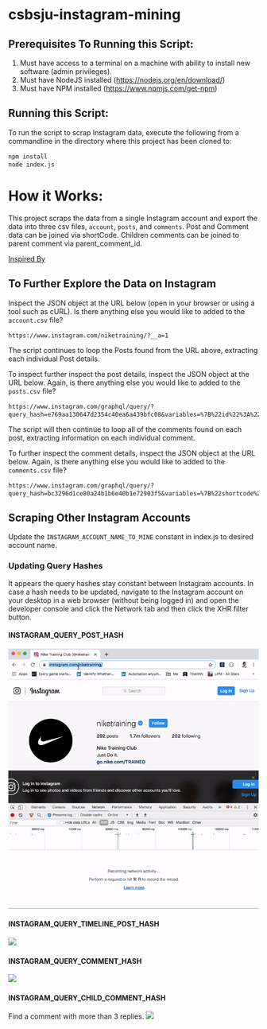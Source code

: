 # csbsju-instagram-mining

## Prerequisites To Running this Script:
1) Must have access to a terminal on a machine with ability to install new software (admin privileges).
2) Must have NodeJS installed (https://nodejs.org/en/download/)
3) Must have NPM installed (https://www.npmjs.com/get-npm)

## Running this Script:
To run the script to scrap Instagram data, execute the following from a commandline in the directory where this project has been cloned to:
```
npm install
node index.js
```
# How it Works:
This project scraps the data from a single Instagram account and export the data into three csv files, `account`, `posts`, and `comments`. Post and Comment data can be joined via shortCode. Children comments can be joined to parent comment via parent_comment_id.

[Inspired By](https://medium.com/@h4t0n/instagram-data-scraping-550c5f2fb6f1)

## To Further Explore the Data on Instagram
Inspect the JSON object at the URL below (open in your browser or using a tool such as cURL). Is there anything else you would like to added to the `account.csv` file?
```
https://www.instagram.com/niketraining/?__a=1
```

The script continues to loop the Posts found from the URL above, extracting each individual Post details.

To inspect further inspect the post details, inspect the JSON object at the URL below. Again, is there anything else you would like to added to the `posts.csv` file?
```
https://www.instagram.com/graphql/query/?query_hash=e769aa130647d2354c40ea6a439bfc08&variables=%7B%22id%22%3A%221415955173%22%2C%22first%22%3A12%2C%22after%22%3A%22QVFBMUNUN2c4NFA5UmM0VFI2LTlYUDFBUnA0RG9IaWpLNzBBNUxCaVZQLUVTN05IQ0FMVnhaVVhkaUJOMjFKMjJSaFJQVjQ0VkZFaE0wYnFjd0hyYUhuRQ%3D%3D%22%7D
```

The script will then continue to loop all of the comments found on each post, extracting information on each individual comment.

To further inspect the comment details, inspect the JSON object at the URL below. Again, is there anything else you would like to added to the `comments.csv` file?
```
https://www.instagram.com/graphql/query/?query_hash=bc3296d1ce80a24b1b6e40b1e72903f5&variables=%7B%22shortcode%22%3A%22B7_SLTFpkIj%22%2C%22first%22%3A13%2C%22after%22%3A%22QVFCZV85bWhnVnRCS3pmaXBKVnluS0ViSGozZm9rQ3lWZkZGcTBaNnQ2eVEtQXFYcmgwdUpRV1Y0RzBqOVc1ajA3NVFFeVcyMXZGVUdPUWpvcllHbWRDRA%3D%3D%22%7D
```

## Scraping Other Instagram Accounts
Update the `INSTAGRAM_ACCOUNT_NAME_TO_MINE` constant in index.js to desired account name. 

### Updating Query Hashes
It appears the query hashes stay constant between Instagram accounts. In case a hash needs to be updated, navigate to the Instagram account on your desktop in a web browser (without being logged in) and open the developer console and click the Network tab and then click the XHR filter button.

#### INSTAGRAM_QUERY_POST_HASH
![](assets/post_hash.gif)

#### INSTAGRAM_QUERY_TIMELINE_POST_HASH
![](assets/timeline_post_hash.gif)

#### INSTAGRAM_QUERY_COMMENT_HASH
![](assets/comment_hash.gif)

#### INSTAGRAM_QUERY_CHILD_COMMENT_HASH
Find a comment with more than 3 replies. 
![](assets/children_comment_hash.gif)
